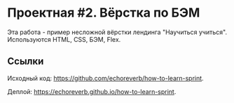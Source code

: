 # Проектная #2. Вёрстка по БЭМ

Эта работа - пример несложной вёрстки лендинга "Научиться учиться". Используются HTML, CSS, БЭМ, Flex.

## Ссылки
Исходный код: https://github.com/echoreverb/how-to-learn-sprint.

Деплой: https://echoreverb.github.io/how-to-learn-sprint.